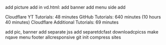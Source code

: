 add picture
add in vd.html:
add banner 
add menu side 
add 

Cloudflare YT Tutorials: 48 minutes
GitHub Tutorials: 640 minutes (10 hours 40 minutes)
Cloudflare Additional Tutorials: 69 minutes ​

add pic, banner
add separate jss
add separetdcfast
downloadcpicss
make nqave menu
footer
allcresponsive
git init 
compress sites 

